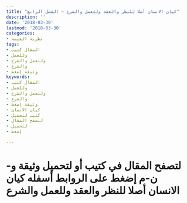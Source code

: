 ```yaml
---
title: "كيان الانسان أصلا للنظر والعقد وللعمل والشرع – الفصل الرابع"
description: ''
date: '2018-03-30'
lastmod: '2018-03-30'
categories:
- نظرية القيمة
tags:
- المقال كتيب
- وللعمل
- وللعمل والشرع
- والشرع
- وثيقة إضغط
keywords:
- المقال كتيب
- وللعمل
- وللعمل والشرع
- والشرع
- وثيقة إضغط
- كيان الانسان
- كتيب لتحميل
- لتصفح المقال
- لتحميل
- إضغط

---
```

# **لتصفح المقال في كتيب أو لتحميل وثيقة و-ن-م إضغط على الروابط أسفله** **كيان الانسان أصلا للنظر والعقد وللعمل والشرع**

###